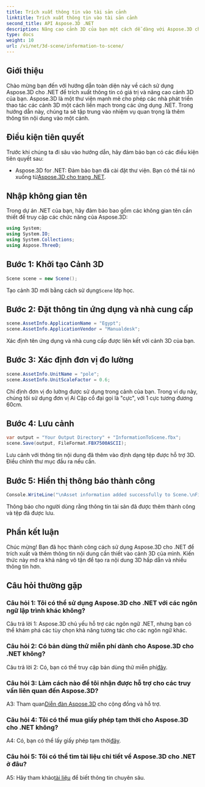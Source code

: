 ```yaml
---
title: Trích xuất thông tin vào tài sản cảnh
linktitle: Trích xuất thông tin vào tài sản cảnh
second_title: API Aspose.3D .NET
description: Nâng cao cảnh 3D của bạn một cách dễ dàng với Aspose.3D cho .NET. Tìm hiểu cách thêm thông tin tài sản có giá trị từng bước. Tải xuống ngay để có trải nghiệm 3D sống động.
type: docs
weight: 10
url: /vi/net/3d-scene/information-to-scene/
---
```

## Giới thiệu

Chào mừng bạn đến với hướng dẫn toàn diện này về cách sử dụng Aspose.3D cho .NET để trích xuất thông tin có giá trị và nâng cao cảnh 3D của bạn. Aspose.3D là một thư viện mạnh mẽ cho phép các nhà phát triển thao tác các cảnh 3D một cách liền mạch trong các ứng dụng .NET. Trong hướng dẫn này, chúng ta sẽ tập trung vào nhiệm vụ quan trọng là thêm thông tin nội dung vào một cảnh.

## Điều kiện tiên quyết

Trước khi chúng ta đi sâu vào hướng dẫn, hãy đảm bảo bạn có các điều kiện tiên quyết sau:

-  Aspose.3D for .NET: Đảm bảo bạn đã cài đặt thư viện. Bạn có thể tải nó xuống từ[Aspose.3D cho trang .NET](https://releases.aspose.com/3d/net/).

## Nhập không gian tên

Trong dự án .NET của bạn, hãy đảm bảo bao gồm các không gian tên cần thiết để truy cập các chức năng của Aspose.3D:

```csharp
using System;
using System.IO;
using System.Collections;
using Aspose.ThreeD;
```

## Bước 1: Khởi tạo Cảnh 3D

```csharp
Scene scene = new Scene();
```

 Tạo cảnh 3D mới bằng cách sử dụng`Scene` lớp học.

## Bước 2: Đặt thông tin ứng dụng và nhà cung cấp

```csharp
scene.AssetInfo.ApplicationName = "Egypt";
scene.AssetInfo.ApplicationVendor = "Manualdesk";
```

Xác định tên ứng dụng và nhà cung cấp được liên kết với cảnh 3D của bạn.

## Bước 3: Xác định đơn vị đo lường

```csharp
scene.AssetInfo.UnitName = "pole";
scene.AssetInfo.UnitScaleFactor = 0.6;
```

Chỉ định đơn vị đo lường được sử dụng trong cảnh của bạn. Trong ví dụ này, chúng tôi sử dụng đơn vị Ai Cập cổ đại gọi là "cực", với 1 cực tương đương 60cm.

## Bước 4: Lưu cảnh

```csharp
var output = "Your Output Directory" + "InformationToScene.fbx";
scene.Save(output, FileFormat.FBX7500ASCII);
```

Lưu cảnh với thông tin nội dung đã thêm vào định dạng tệp được hỗ trợ 3D. Điều chỉnh thư mục đầu ra nếu cần.

## Bước 5: Hiển thị thông báo thành công

```csharp
Console.WriteLine("\nAsset information added successfully to Scene.\nFile saved at " + output);
```

Thông báo cho người dùng rằng thông tin tài sản đã được thêm thành công và tệp đã được lưu.

## Phần kết luận

Chúc mừng! Bạn đã học thành công cách sử dụng Aspose.3D cho .NET để trích xuất và thêm thông tin nội dung cần thiết vào cảnh 3D của mình. Kiến thức này mở ra khả năng vô tận để tạo ra nội dung 3D hấp dẫn và nhiều thông tin hơn.

## Câu hỏi thường gặp

### Câu hỏi 1: Tôi có thể sử dụng Aspose.3D cho .NET với các ngôn ngữ lập trình khác không?

Câu trả lời 1: Aspose.3D chủ yếu hỗ trợ các ngôn ngữ .NET, nhưng bạn có thể khám phá các tùy chọn khả năng tương tác cho các ngôn ngữ khác.

### Câu hỏi 2: Có bản dùng thử miễn phí dành cho Aspose.3D cho .NET không?

 Câu trả lời 2: Có, bạn có thể truy cập bản dùng thử miễn phí[đây](https://releases.aspose.com/).

### Câu hỏi 3: Làm cách nào để tôi nhận được hỗ trợ cho các truy vấn liên quan đến Aspose.3D?

 A3: Tham quan[Diễn đàn Aspose.3D](https://forum.aspose.com/c/3d/18) cho cộng đồng và hỗ trợ.

### Câu hỏi 4: Tôi có thể mua giấy phép tạm thời cho Aspose.3D cho .NET không?

 A4: Có, bạn có thể lấy giấy phép tạm thời[đây](https://purchase.aspose.com/temporary-license/).

### Câu hỏi 5: Tôi có thể tìm tài liệu chi tiết về Aspose.3D cho .NET ở đâu?

 A5: Hãy tham khảo[tài liệu](https://reference.aspose.com/3d/net/) để biết thông tin chuyên sâu.